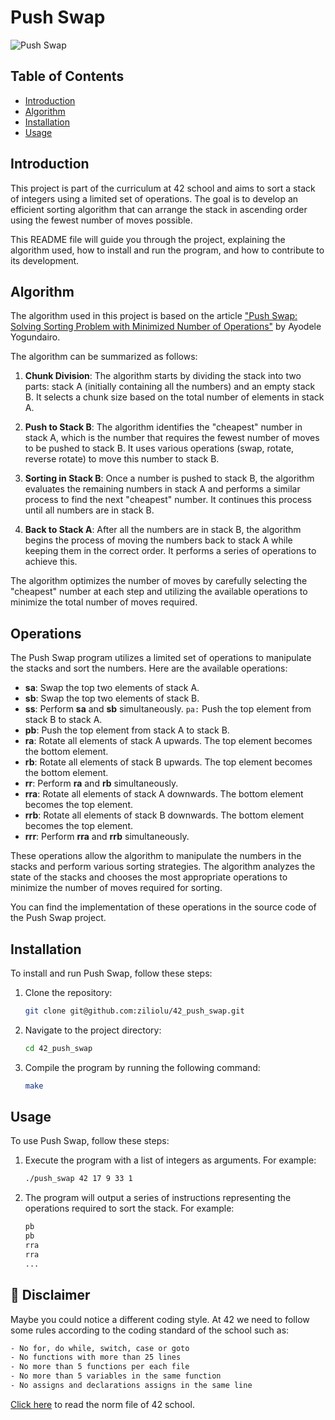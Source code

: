 # Push Swap

![Push Swap](https://your-image-url.com)

## Table of Contents

- [Introduction](#introduction)
- [Algorithm](#algorithm)
- [Installation](#installation)
- [Usage](#usage)

## Introduction

This project is part of the curriculum at 42 school and aims to sort a stack of integers using a limited set of operations. The goal is to develop an efficient sorting algorithm that can arrange the stack in ascending order using the fewest number of moves possible.

This README file will guide you through the project, explaining the algorithm used, how to install and run the program, and how to contribute to its development.

## Algorithm

The algorithm used in this project is based on the article ["Push Swap: Solving Sorting Problem with Minimized Number of Operations"](https://medium.com/@ayogun/push-swap-c1f5d2d41e97) by Ayodele Yogundairo.

The algorithm can be summarized as follows:

1. **Chunk Division**: The algorithm starts by dividing the stack into two parts: stack A (initially containing all the numbers) and an empty stack B. It selects a chunk size based on the total number of elements in stack A.

2. **Push to Stack B**: The algorithm identifies the "cheapest" number in stack A, which is the number that requires the fewest number of moves to be pushed to stack B. It uses various operations (swap, rotate, reverse rotate) to move this number to stack B.

3. **Sorting in Stack B**: Once a number is pushed to stack B, the algorithm evaluates the remaining numbers in stack A and performs a similar process to find the next "cheapest" number. It continues this process until all numbers are in stack B.

4. **Back to Stack A**: After all the numbers are in stack B, the algorithm begins the process of moving the numbers back to stack A while keeping them in the correct order. It performs a series of operations to achieve this.

The algorithm optimizes the number of moves by carefully selecting the "cheapest" number at each step and utilizing the available operations to minimize the total number of moves required.

## Operations

The Push Swap program utilizes a limited set of operations to manipulate the stacks and sort the numbers. Here are the available operations:

- **sa**: Swap the top two elements of stack A.
- **sb**: Swap the top two elements of stack B.
- **ss**: Perform **sa** and **sb** simultaneously.
`pa:` Push the top element from stack B to stack A.
- **pb**: Push the top element from stack A to stack B.
- **ra**: Rotate all elements of stack A upwards. The top element becomes the bottom element.
- **rb**: Rotate all elements of stack B upwards. The top element becomes the bottom element.
- **rr**: Perform **ra** and **rb** simultaneously.
- **rra**: Rotate all elements of stack A downwards. The bottom element becomes the top element.
- **rrb**: Rotate all elements of stack B downwards. The bottom element becomes the top element.
- **rrr**: Perform **rra** and **rrb** simultaneously.

These operations allow the algorithm to manipulate the numbers in the stacks and perform various sorting strategies. The algorithm analyzes the state of the stacks and chooses the most appropriate operations to minimize the number of moves required for sorting.

You can find the implementation of these operations in the source code of the Push Swap project.

## Installation

To install and run Push Swap, follow these steps:

1. Clone the repository:
   ```bash
   git clone git@github.com:ziliolu/42_push_swap.git
2. Navigate to the project directory:
   ```bash
   cd 42_push_swap
3. Compile the program by running the following command:
   ```bash
   make 
   
## Usage 
To use Push Swap, follow these steps:

1. Execute the program with a list of integers as arguments. For example:
   ```bash
   ./push_swap 42 17 9 33 1
2. The program will output a series of instructions representing the operations required to sort the stack. For example:
   ```bash
   pb
   pb
   rra
   rra
   ...
## 🚨 Disclaimer

Maybe you could notice a different coding style.
At 42 we need to follow some rules according to the coding standard of the school such as:

```bash
- No for, do while, switch, case or goto 
- No functions with more than 25 lines 
- No more than 5 functions per each file
- No more than 5 variables in the same function
- No assigns and declarations assigns in the same line
```
[Click here](https://github.com/MagicHatJo/-42-Norm/blob/master/norme.en.pdf) to read the norm file of 42 school. 


